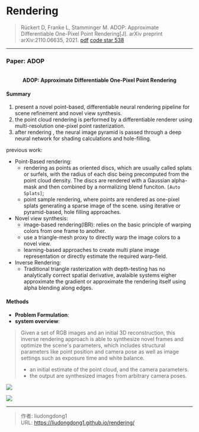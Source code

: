 # Rendering


> Rückert D, Franke L, Stamminger M. ADOP: Approximate Differentiable One-Pixel Point Rendering[J]. arXiv preprint arXiv:2110.06635, 2021. [pdf](chrome-extension://ikhdkkncnoglghljlkmcimlnlhkeamad/pdf-viewer/web/viewer.html?file=https%3A%2F%2Farxiv.org%2Fpdf%2F2110.06635.pdf)   [code  star 538](https://github.com/darglein/ADOP)
>

------

### Paper: ADOP

<div align=center>
<br/>
<b>ADOP: Approximate Differentiable One-Pixel Point Rendering</b>
</div>

#### Summary

1. present a novel point-based, differentiable neural rendering pipeline for scene refinement and novel view synthesis.
2. the point cloud rendering is performed by a differentiable renderer using multi-resolution one-pixel point rasterization.
3. after rendering , the neural image pyramid is passed through a deep neural network for shading calculations and hole-filling.

previous work:

- Point-Based rendering: 
  - rendering as points as oriented discs, which are usually called splats or surfels, with the radius of each disc being precomputed from the point cloud density. The discs are rendered with a Gaussian alpha-mask and then combined by a normalizing blend funciton. `[Auto Splats]`;
  - point sample rendering, where points are rendered as one-pixel splats generating a sparse image of the scene. using iterative or pyramid-based, hole filling approaches.
- Novel view synthesis: 
  - image-based rendering(IBR): relies on the basic principle of warping colors from one frame to another.
  - use a triangle-mesh proxy to directly warp the image colors to a novel view.
  - learning-based approaches to create multi plane image representation or directly estimate the required warp-field.
- Inverse Rendering:
  - Traditional triangle rasterization with depth-testing has no analytically correct spatial derivative, avalaible systems eigher approximate the gradient or approximate the rendering itself using alpha blending along edges.

#### Methods

- **Problem Formulation**:
- **system overview**:

> Given a set of RGB images and an initial 3D reconstruction, this inverse rendering approach is able to synthesize novel frames and optimize the scene's parameters, which includes structural parameters like point position and camera pose as well as image settings such as exposure time and white balance.
>
> - an initial estimate of the point cloud, and the camera parameters.
> - the output  are synthesized images from arbitrary camera poses.

![](https://gitee.com/github-25970295/blogpictureV2/raw/master/image-20211025084206355.png)

![](https://gitee.com/github-25970295/blogpictureV2/raw/master/image-20211025090611976.png)





---

> 作者: liudongdong1  
> URL: https://liudongdong1.github.io/rendering/  

